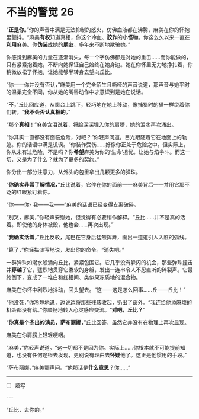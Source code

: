 # 不当的警觉 26

“**正是你。**”你的声音中满是无法抑制的怒火，仿佛血液都在沸腾，麻美在你的怀抱里颤抖。“麻美**有权**知道真相，你这个冷血、**狡诈**的小**怪物**。你这么久以来一直在**利用**麻美。你**伪装**成她的**朋友**，多年来不断地欺骗她。”

你感觉到麻美的力量在逐渐消失，每一个字仿佛都是对她的重击……而你能做的，只有紧紧抱着她，不断向她保证自己始终在她身边。她在你怀里无力地挣扎着，你稍微放松了怀抱，让她能够半转身去望向丘比。

“你——你并没有否认，”麻美用一个完全陌生且嘶哑的声音说道，那声音与她平时的温柔完全不同，你从她的嘴唇动作中才意识到是她在说话。

“**不，**”丘比回应道，从窗台上跳下，轻巧地在地上移动，像捕猎时的猫一样绕着你们转。“**我不会否认真相的。**”

“那个**真相**！”麻美含泪说着，将脸深深埋入你的肩膀，她的泪水再次涌出。

“你其实一直都没有面临危险，对吧？”你轻声问道，目光跟随着它在地面上的轨迹。你的话语中满是讥讽。“你装作受伤……好像你正处于危险之中。但实际上，你从未有过危险，不是吗？你**希望**麻美为你的‘生命’担忧。让她与焰争斗。而这一切，又是为了什么？就为了更多的契约。”

你分出一部分注意力，从外头的包里拿出几颗更多的弹珠。

“**你确实非常了解情况，**”丘比说着，它停在你的面前——麻美背后——并用它那不眨的红眼紧盯着你。

“你——你- 我——我——”麻美的话语已经变得支离破碎。

“别哭，麻美，”你轻声安慰她，但觉得有必要稍作解释。“丘比……并不是真的活着。即使他的身体被毁，他也会……再次出现。”

“**我确实活着，**”丘比反驳，尾巴在它身后猛烈挥舞，画出一道道引人入胜的弧线。

“算了，”你轻描淡写地说，发出你的命令。“消失吧。”

一群弹珠如潮水般涌向丘比，紧紧包围它。它几乎没有躲闪的机会，那些弹珠撞击并**穿越**了它，猛烈地贯穿它柔软的身躯，发出一连串令人不忍直听的碎裂声。它最终倒下，变成了一堆白和红相间、类似果冻质地的混合物。

麻美在你怀中剧烈地抖动，回头望去。“这——这是怎么回事……丘——丘比！”

“他没死，”你冷静地说，边说边将那些残骸收起，扔出了窗外。“我连给他添麻烦的机会都没有给。”你顺畅地转入心灵感应交流。“**对吧，丘比？**”

“**你真是个杰出的演员，萨布丽娜，**”丘比回答，虽然它并没有在物理上再次显现。

麻美在你肩膀上轻轻哽咽。

“麻美，”你轻声说道。“这一切都不是因为你。实际上……你根本就不可能提前知道，也没有任何途径去发现，更别说有理由去**怀疑**他了。这正是他惯用的手段。”

“萨布丽娜，”麻美颤声问。“他那话是**什么意思**？你……”

---

- [ ] 填写

---​

“丘比，去你的。”
